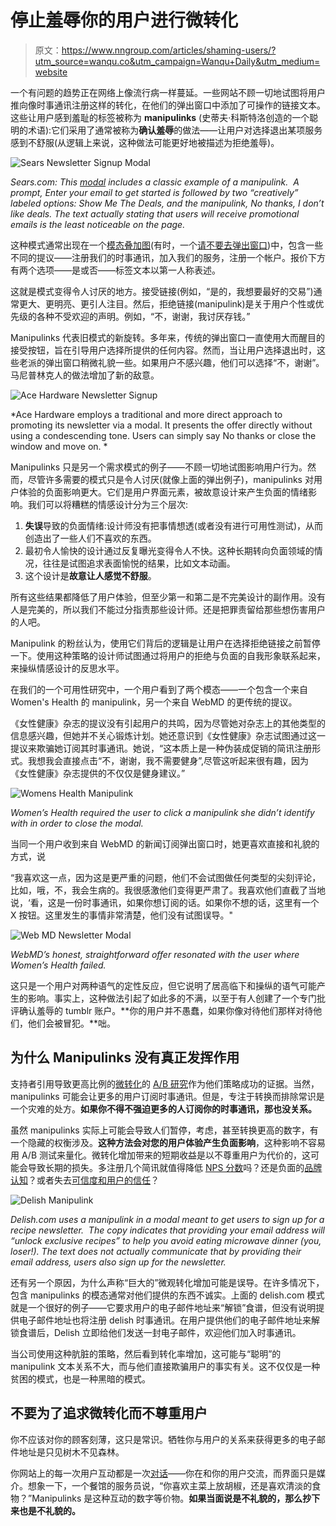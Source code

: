 # 停止羞辱你的用户进行微转化

> 原文：<https://www.nngroup.com/articles/shaming-users/?utm_source=wanqu.co&utm_campaign=Wanqu+Daily&utm_medium=website>



一个有问题的趋势正在网络上像流行病一样蔓延。一些网站不顾一切地试图将用户推向像时事通讯注册这样的转化，在他们的弹出窗口中添加了可操作的链接文本。这些让用户感到羞耻的标签被称为 **manipulinks** (史蒂夫·科斯特洛创造的一个聪明的术语):它们采用了通常被称为**确认羞辱**的做法——让用户对选择退出某项服务感到不舒服(从逻辑上来说，这种做法可能更好地被描述为拒绝羞辱)。

![Sears Newsletter Signup Modal](img/b8c11f3eb259f797acc5f4a14f4b1921.png)

*Sears.com: This [modal](http://www.nngroup.com/modal-nonmodal-dialog) includes a classic example of a manipulink.  A prompt, Enter your email to get started is followed by two “creatively” labeled options: Show Me The Deals, and the manipulink, No thanks, I don’t like deals. The text actually stating that users will receive promotional emails is the least noticeable on the page.*



这种模式通常出现在一个[模态叠加图](/articles/modal-nonmodal-dialog/)(有时，一个[请不要去弹出窗口](https://www.nngroup.com/articles/needy-design-patterns/))中，包含一些不同的提议——注册我们的时事通讯，加入我们的服务，注册一个帐户。报价下方有两个选项——是或否——标签文本以第一人称表述。

这就是模式变得令人讨厌的地方。接受链接(例如，“是的，我想要最好的交易”)通常更大、更明亮、更引人注目。然后，拒绝链接(manipulink)是关于用户个性或优先级的各种不受欢迎的声明。例如，“不，谢谢，我讨厌存钱。”

Manipulinks 代表旧模式的新旋转。多年来，传统的弹出窗口一直使用大而醒目的接受按钮，旨在引导用户选择所提供的任何内容。然而，当让用户选择退出时，这些老派的弹出窗口稍微礼貌一些。如果用户不感兴趣，他们可以选择“不，谢谢”。马尼普林克人的做法增加了新的敌意。

![Ace Hardware Newsletter Signup](img/d4b80e12d88bcf90828bc74c7e7c4ff2.png)

*Ace Hardware employs a traditional and more direct approach to promoting its newsletter via a modal. It presents the offer directly without using a condescending tone. Users can simply say No thanks or close the window and move on. *



Manipulinks 只是另一个需求模式的例子——不顾一切地试图影响用户行为。然而，尽管许多需要的模式只是令人讨厌(就像上面的弹出例子)，manipulinks 对用户体验的负面影响更大。它们是用户界面元素，被故意设计来产生负面的情绪影响。我们可以将糟糕的情感设计分为三个层次:

1.  **失误**导致的负面情绪:设计师没有把事情想透(或者没有进行可用性测试)，从而创造出了一些人们不喜欢的东西。
2.  最初令人愉快的设计通过反复曝光变得令人不快。这种长期转向负面领域的情况，往往是试图追求表面愉悦的结果，比如文本动画。
3.  这个设计是**故意让人感觉不舒服**。

所有这些结果都降低了用户体验，但至少第一和第二是不完美设计的副作用。没有人是完美的，所以我们不能过分指责那些设计师。还是把罪责留给那些想伤害用户的人吧。

Manipulink 的粉丝认为，使用它们背后的逻辑是让用户在选择拒绝链接之前暂停一下。使用这种策略的设计师试图通过将用户的拒绝与负面的自我形象联系起来，来操纵情感设计的反思水平。

在我们的一个可用性研究中，一个用户看到了两个模态——一个包含一个来自 Women's Health 的 manipulink，另一个来自 WebMD 的更传统的提议。

《女性健康》杂志的提议没有引起用户的共鸣，因为尽管她对杂志上的其他类型的信息感兴趣，但她并不关心锻炼计划。她还意识到《女性健康》杂志试图通过这一提议来欺骗她订阅其时事通讯。她说，“这本质上是一种伪装成促销的简讯注册形式。我想我会直接点击“不，谢谢，我不需要健身”,尽管这听起来很有趣，因为《女性健康》杂志提供的不仅仅是健身建议。”

![Womens Health Manipulink](img/0acea2eac50db0b76521d080384fef97.png)

*Women’s Health required the user to click a manipulink she didn’t identify with in order to close the modal.*



当同一个用户收到来自 WebMD 的新闻订阅弹出窗口时，她更喜欢直接和礼貌的方式，说

“我喜欢这一点，因为这是更严重的问题，他们不会试图做任何类型的尖刻评论，比如，哦，不，我会生病的。我很感激他们变得更严肃了。我喜欢他们直截了当地说，‘看，这是一份时事通讯，如果你想订阅的话。如果你不想的话，这里有一个 X 按钮。这里发生的事情非常清楚，他们没有试图误导。"

![Web MD Newsletter Modal](img/12ccf84afc7c7b13a812cc6ff5fb3cd5.png)

*WebMD’s honest, straightforward offer resonated with the user where Women’s Health failed.*



这只是一个用户对两种语气的定性反应，但它说明了居高临下和操纵的语气可能产生的影响。事实上，这种做法引起了如此多的不满，以至于有人创建了一个专门批评确认羞辱的 tumblr 账户。**你的用户并不愚蠢，如果你像对待他们那样对待他们，他们会被冒犯。**咄。

## 为什么 Manipulinks 没有真正发挥作用

支持者引用导致更高比例的[微转化](https://www.nngroup.com/articles/micro-conversions/)的 [A/B 研究](https://www.nngroup.com/articles/putting-ab-testing-in-its-place/)作为他们策略成功的证据。当然，manipulinks 可能会让更多的用户订阅时事通讯。但是，专注于转换而排除常识是一个灾难的处方。**如果你不得不强迫更多的人订阅你的时事通讯，那也没关系。**

虽然 manipulinks 实际上可能会导致人们暂停，考虑，甚至转换更高的数字，有一个隐藏的权衡涉及。**这种方法会对您的用户体验产生负面影响**，这种影响不容易用 A/B 测试来量化。微转化增加带来的短期收益是以不尊重用户为代价的，这可能会导致长期的损失。多注册几个简讯就值得降低 [NPS 分数](https://www.nngroup.com/articles/nps-ux/)吗？还是负面的[品牌认知](https://www.nngroup.com/articles/brand-experience-ux/)？或者失去[可信度和用户的信任](https://www.nngroup.com/articles/trustworthy-design/)？

![Delish Manipulink](img/3207290aa6f9453fd79203bd9843b0d1.png)

*Delish.com uses a manipulink in a modal meant to get users to sign up for a recipe newsletter.  The copy indicates that providing your email address will “unlock exclusive recipes” to help you avoid eating microwave dinner (you, loser!). The text does not actually communicate that by providing their email address, users also sign up for the newsletter.*



还有另一个原因，为什么声称“巨大的”微观转化增加可能是误导。在许多情况下，包含 manipulinks 的模态通常对他们提供的东西不诚实。上面的 delish.com 模式就是一个很好的例子——它要求用户的电子邮件地址来“解锁”食谱，但没有说明提供电子邮件地址也将注册 delish 时事通讯。在用户提供他们的电子邮件地址来解锁食谱后，Delish 立即给他们发送一封电子邮件，欢迎他们加入时事通讯。

当公司使用这种肮脏的策略，然后看到转化率增加，这可能与“聪明”的 manipulink 文本关系不大，而与他们直接欺骗用户的事实有关。这不仅仅是一种贫困的模式，也是一种黑暗的模式。

## 不要为了追求微转化而不尊重用户

你不应该对你的顾客刻薄，这只是常识。牺牲你与用户的关系来获得更多的电子邮件地址是只见树木不见森林。

你网站上的每一次用户互动都是一次[对话](https://www.nngroup.com/online-seminars/every-word-count/)——你在和你的用户交流，而界面只是媒介。想象一下，一个餐馆的服务员说，“你喜欢主菜上放胡椒，还是喜欢清淡的食物？”Manipulinks 是这种互动的数字等价物。**如果当面说是不礼貌的，那么抄下来也是不礼貌的。**

